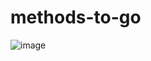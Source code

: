 # methods-to-go

![image](https://user-images.githubusercontent.com/74945202/213730657-469c79d5-fc16-4d73-9d20-c9053194f97a.png)
